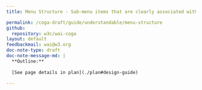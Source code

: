 ```yaml
---
title: Menu Structure - Sub-menu items that are clearly associated with the main menu items under which they fall

permalink: /coga-draft/guide/understandable/menu-structure
github:
  repository: w3c/wai-coga
layout: default
feedbackmail: wai@w3.org
doc-note-type: draft
doc-note-message-md: |
  **Outline:**
      
  [See page details in plan](./plan#design-guide)

---
```

